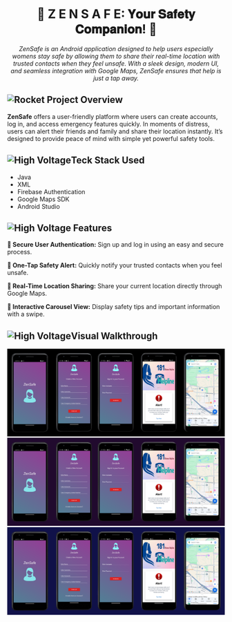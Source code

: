 <div align="center">

# 🌟 Z E N S A F E: 𝐘𝐨𝐮𝐫 𝐒𝐚𝐟𝐞𝐭𝐲 𝐂𝐨𝐦𝐩𝐚𝐧𝐢𝐨𝐧! 🚨

</div>

<div align="center">
 <i>ZenSafe is an Android application designed to help users especially womens stay safe by allowing them to share their real-time location with trusted contacts when they feel unsafe. With a sleek design, modern UI, and seamless integration with Google Maps, ZenSafe ensures that help is just a tap away.</i>
</div>

<div>

<h2><img src="https://raw.githubusercontent.com/Tarikul-Islam-Anik/Animated-Fluent-Emojis/master/Emojis/Travel%20and%20places/Rocket.png" alt="Rocket" width="30" height="30" /> Project Overview</h2>

**ZenSafe** offers a user-friendly platform where users can create accounts, log in, and access emergency features quickly. In moments of distress, users can alert their friends and family and share their location instantly. It’s designed to provide peace of mind with simple yet powerful safety tools.

</div>

<div>

<h2><img src="https://raw.githubusercontent.com/Tarikul-Islam-Anik/Animated-Fluent-Emojis/master/Emojis/Travel%20and%20places/High%20Voltage.png" alt="High Voltage" width="30" height="30" />Teck Stack Used</h2>

- Java
- XML
- Firebase Authentication
- Google Maps SDK
- Android Studio
</div>

<h2><img src="https://raw.githubusercontent.com/Tarikul-Islam-Anik/Animated-Fluent-Emojis/master/Emojis/Activities/Sparkles.png" alt="High Voltage" width="30" height="30"> Features</h2>

**🔐 Secure User Authentication:** Sign up and log in using an easy and secure process.

**🚨 One-Tap Safety Alert:** Quickly notify your trusted contacts when you feel unsafe.

**📍 Real-Time Location Sharing:** Share your current location directly through Google Maps.

**🎡 Interactive Carousel View:** Display safety tips and important information with a swipe.

<h2><img src="https://raw.githubusercontent.com/Tarikul-Islam-Anik/Animated-Fluent-Emojis/master/Emojis/Objects/Camera%20with%20Flash.png" alt="High Voltage" width="35" height="35">Visual Walkthrough</h2>

![SneakPeek](screenshots/ImgBlack.png)
![SneakPeek](screenshots/ImgPurple.png)
![SneakPeek](screenshots/ImgDarkBlue.png)
